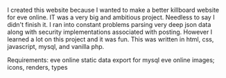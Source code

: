 I created this website because I wanted to make a better killboard website for eve online. IT was a very big and ambitious project. Needless to say I didn't finish it. I ran into constant problems parsing very deep json data along with security implementations associated with posting. However I learned a lot on this project and it was fun. This was written in html, css, javascript, mysql, and vanilla php.

Requirements:
eve online static data export for mysql
eve online images; icons, renders, types
